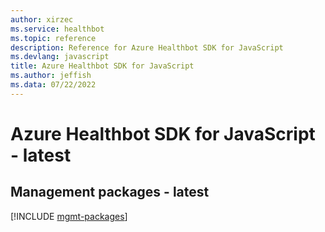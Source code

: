```yaml
---
author: xirzec
ms.service: healthbot
ms.topic: reference
description: Reference for Azure Healthbot SDK for JavaScript
ms.devlang: javascript
title: Azure Healthbot SDK for JavaScript
ms.author: jeffish
ms.data: 07/22/2022
---
```

# Azure Healthbot SDK for JavaScript - latest

## Management packages - latest
[!INCLUDE [mgmt-packages](healthbot-mgmt-index.md)]